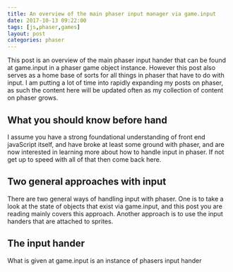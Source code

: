 ```yaml
---
title: An overview of the main phaser input manager via game.input
date: 2017-10-13 09:22:00
tags: [js,phaser,games]
layout: post
categories: phaser
---
```


This post is an overview of the main phaser input hander that can be found at game.input in a phaser game object instance. However this post also serves as a home base of sorts for all things in phaser that have to do with input. I am putting a lot of time into rapidly expanding my posts on phaser, as such the content here will be updated often as my collection of content on phaser grows.

<!-- more -->

## What you should know before hand

I assume you have a strong foundational understanding of front end javaScript itself, and have broke at least some ground with phaser, and are now interested in learning more about how to handle input in phaser. If not get up to speed with all of that then come back here.

## Two general approaches with input

There are two general ways of handling input with phaser. One is to take a look at the state of objects that exist via game.input, and this post you are reading mainly covers this approach. Another approach is to use the input handers that are attached to sprites.

## The input hander

What is given at game.input is an instance of phasers input hander


